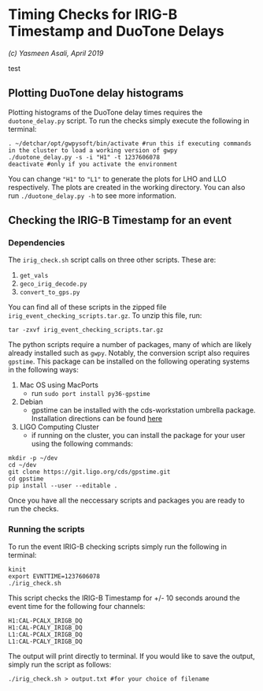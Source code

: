 # Timing Checks for IRIG-B Timestamp and DuoTone Delays
*(c) Yasmeen Asali, April 2019*

test

## Plotting DuoTone delay histograms

Plotting histograms of the DuoTone delay times requires the `duotone_delay.py` script. To run the checks simply execute the following in terminal:
```
. ~/detchar/opt/gwpysoft/bin/activate #run this if executing commands in the cluster to load a working version of gwpy
./duotone_delay.py -s -i "H1" -t 1237606078
deactivate #only if you activate the environment
```

You can change `"H1"` to `"L1"` to generate the plots for LHO and LLO respectively. The plots are created in the working directory. You can also run `./duotone_delay.py -h` to see more information.  

## Checking the IRIG-B Timestamp for an event

### Dependencies 

The `irig_check.sh` script calls on three other scripts. These are:
1. `get_vals`
2. `geco_irig_decode.py`
3. `convert_to_gps.py`

You can find all of these scripts in the zipped file `irig_event_checking_scripts.tar.gz`. To unzip this file, run: 
```
tar -zxvf irig_event_checking_scripts.tar.gz
```

The python scripts require a number of packages, many of which are likely already installed such as `gwpy`. Notably, the conversion script also requires `gpstime`. This package can be installed on the following operating systems in the following ways: 
1. Mac OS using MacPorts
    - run `sudo port install py36-gpstime`
2. Debian 
    - gpstime can be installed with the cds-workstation umbrella package. Installation directions can be found [here](https://git.ligo.org/cds-packaging/docs/wikis/home)
3. LIGO Computing Cluster
    - if running on the cluster, you can install the package for your user using the following commands: 
```
mkdir -p ~/dev
cd ~/dev
git clone https://git.ligo.org/cds/gpstime.git
cd gpstime
pip install --user --editable .
```
Once you have all the neccessary scripts and packages you are ready to run the checks.

### Running the scripts 

To run the event IRIG-B checking scripts simply run the following in terminal:
```
kinit
export EVNTTIME=1237606078
./irig_check.sh
```
  
This script checks the IRIG-B Timestamp for +/- 10 seconds around the event time for the following four channels:
```
H1:CAL-PCALX_IRIGB_DQ		
H1:CAL-PCALY_IRIGB_DQ
L1:CAL-PCALX_IRIGB_DQ		
L1:CAL-PCALY_IRIGB_DQ
```

The output will print directly to terminal. If you would like to save the output, simply run the script as follows:
```
./irig_check.sh > output.txt #for your choice of filename
``` 

